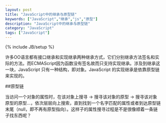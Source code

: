 ```yaml
---
layout: post
title: "JavaScript中的继承与原型链"
keywords: ["JavaScript","继承","js","原型"]
description: "JavaScript中的继承与原型链"
category: "JavaScript"
tags: ["JavaScript"]
---
```

{% include JB/setup %}

许多OO语言都有接口继承和实现继承两种继承方式，它们分别继承方法签名和实际的方法。而ECMAScript因为函数没有签名故而只支持实现继承。涉及到继承这一块，JavaScript 只有一种结构，即对象。JavaScript 的实现继承是依靠原型链来实现的。

##原型链

当访问一个对象的属性时，在该对象上搜寻 → 搜寻该对象的原型 → 搜寻该对象原型的原型...，依次层层向上搜索，直到找到一个名字匹配的属性或者到达原型链末尾（null，即不再有原型指向）。这样子的属性搜寻过程是不是很像顺着一条链子找东西呢？